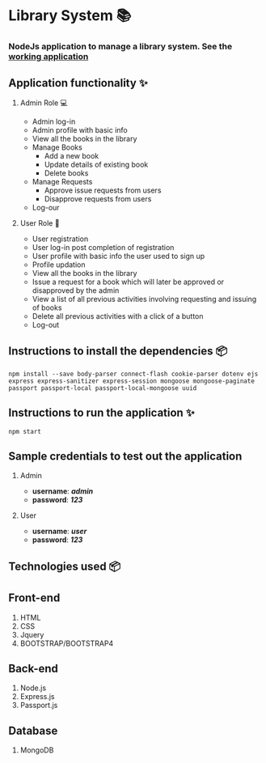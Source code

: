 # Library System :books:
### NodeJs application to manage a library system. See the [working application](https://node-library-service.herokuapp.com/)

## Application functionality :sparkles:
1. Admin Role :computer:
   - Admin log-in
   - Admin profile with basic info
   - View all the books in the library
   - Manage Books
     - Add a new book
     - Update details of existing book
     - Delete books
   - Manage Requests
     - Approve issue requests from users
     - Disapprove requests from users
   - Log-our

2. User Role :bust_in_silhouette:
   - User registration
   - User log-in post completion of registration
   - User profile with basic info the user used to sign up
   - Profile updation 
   - View all the books in the library
   - Issue a request for a book which will later be approved or disapproved by the admin
   - View a list of all previous activities involving requesting and issuing of books
   - Delete all previous activities with a click of a button
   - Log-out    


## Instructions to install the dependencies :package:
```
npm install --save body-parser connect-flash cookie-parser dotenv ejs express express-sanitizer express-session mongoose mongoose-paginate passport passport-local passport-local-mongoose uuid
```

## Instructions to run the application :sparkles:
```
npm start
```

## Sample credentials to test out the application
1. Admin
   - **username**: **_admin_**
   - **password**: **_123_**  

2. User
   - **username**: **_user_**
   - **password**: **_123_**  


## Technologies used :package: 
## Front-end 
1. HTML
2. CSS
3. Jquery
4. BOOTSTRAP/BOOTSTRAP4

## Back-end
1. Node.js
2. Express.js
3. Passport.js

## Database
1. MongoDB

